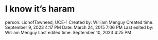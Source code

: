 # I know it’s haram

person: LionofTawheed, UCE-1
Created by: William Menguy
Created time: September 9, 2023 4:17 PM
Date: March 24, 2015 7:06 PM
Last edited by: William Menguy
Last edited time: September 10, 2023 4:25 PM